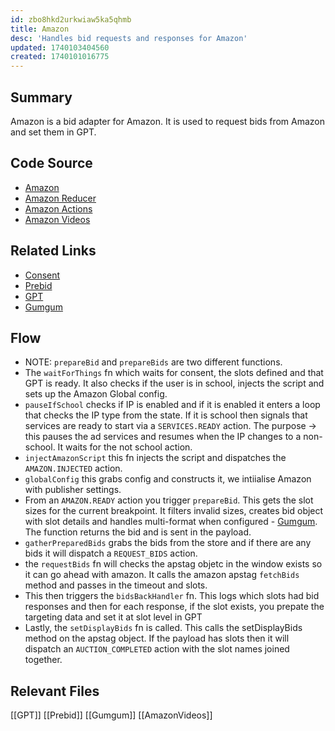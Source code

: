 ```yaml
---
id: zbo8hkd2urkwiaw5ka5qhmb
title: Amazon
desc: 'Handles bid requests and responses for Amazon'
updated: 1740103404560
created: 1740101016775
---
```

## Summary
Amazon is a bid adapter for Amazon. It is used to request bids from Amazon and set them in GPT.

## Code Source
- [Amazon](/ncu-ad-manager/src/Modules/Amazon/Amazon.ts)
- [Amazon Reducer](/ncu-ad-manager/src/Modules/Amazon/Amazon.reducer.ts)
- [Amazon Actions](/ncu-ad-manager/src/Modules/Amazon/Amazon.actions.ts)
- [Amazon Videos](/ncu-ad-manager/src/Modules/Amazon/Amazon.videos.ts)

## Related Links
- [Consent](/ncu-ad-manager/src/Modules/Consent/Consent.ts)
- [Prebid](/ncu-ad-manager/src/Modules/Prebid/Prebid.ts)
- [GPT](/ncu-ad-manager/src/Modules/GPT/GPT.ts)
- [Gumgum](/ncu-ad-manager/src/Modules/Prebid/Adapters/gumgumBidAdapter.ts)

## Flow 
- NOTE: `prepareBid` and `prepareBids` are two different functions. 
- The `waitForThings` fn which waits for consent, the slots defined and that GPT is ready. It also checks if the user is in school, injects the  script and sets up the Amazon Global config. 
- `pauseIfSchool` checks if IP is enabled and if it is enabled it enters a loop that checks the IP type from the state. If it is school then signals that services are ready to start via a `SERVICES.READY` action. The purpose -> this pauses the ad services and resumes when the IP changes to a non-school. It waits for the not school action. 
- `injectAmazonScript` this fn injects the script and dispatches the `AMAZON.INJECTED` action. 
- `globalConfig` this grabs config and constructs it, we intiialise Amazon with publisher settings. 
- From an `AMAZON.READY` action you trigger `prepareBid`. This gets the slot sizes for the current breakpoint. It filters invalid sizes, creates bid object with slot details and handles multi-format when configured - [Gumgum](/ncu-ad-manager/src/Modules/Prebid/Adapters/gumgumBidAdapter.ts). The function returns the bid and is sent in the payload. 
- `gatherPreparedBids` grabs the bids from the store and if there are any bids it will dispatch a `REQUEST_BIDS` action. 
- the `requestBids` fn will checks the apstag objetc in the window exists so it can go ahead with amazon. It calls the amazon apstag `fetchBids` method and passes in the timeout and slots.
- This then triggers the `bidsBackHandler` fn. This logs which slots had bid responses and then for each response, if the slot exists, you prepate the targeting data and set it at slot level in GPT
- Lastly, the `setDisplayBids` fn is called. This calls the setDisplayBids method on the apstag object. If the payload has slots then it will dispatch an `AUCTION_COMPLETED` action with the slot names joined together. 

## Relevant Files
[[GPT]]
[[Prebid]]
[[Gumgum]]
[[AmazonVideos]]
